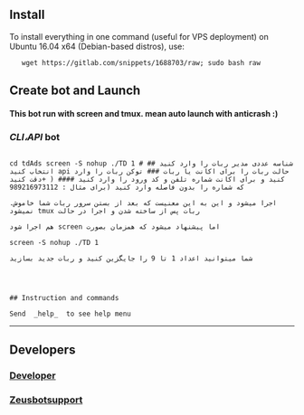 ## Install
   To install everything in one command (useful for VPS deployment) on Ubuntu 16.04 x64 (Debian-based distros), use:

```
   wget https://gitlab.com/snippets/1688703/raw; sudo bash raw
```
## Create bot and Launch 
#### This bot run with screen and tmux. mean auto launch with anticrash :)
### *CLI،API* bot
```

cd tdAds screen -S nohup ./TD 1 # شناسه عددی مدیر ربات را وارد کنید ## انتخاب کنید api حالت ربات را برای اکانت یا ربات ### توکن ربات را وارد کنید و برای اکانت شماره تلفن و کد ورود را وارد کنید #### ( +دقت کنید که شماره را بدون فاصله وارد کنید (برای مثال : 989216973112

.اجرا میشود و این به این معنیست که بعد از بستن سرور ربات شما خاموش نمیشود tmux ربات پس از ساخته شدن و اجرا در حالت

هم اجرا شود screen اما پیشنهاد میشود که همزمان بصورت

screen -S nohup ./TD 1

شما میتوانید اعداد 1 تا 9 را جایگزین کنید و ربات جدید بسازید




## Instruction and commands 

Send  _help_  to see help menu

```
***
## Developers
### [Developer](https://t.me/sudo_senator)

### [Zeusbotsupport](https://t.me/Zeusbotsupport)

